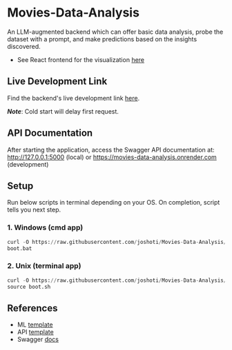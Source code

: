 # Movies-Data-Analysis
An LLM-augmented backend which can offer basic data analysis, probe the dataset with a prompt, and make predictions based on the insights discovered.

- See React frontend for the visualization [here](https://github.com/joshoti/Movies-Data-Visualization)

## Live Development Link
Find the backend's live development link [here](https://movies-data-analysis.onrender.com). 

***Note***: Cold start will delay first request.

## API Documentation
After starting the application, access the Swagger API documentation at: http://127.0.0.1:5000 (local) or https://movies-data-analysis.onrender.com (development)

## Setup
Run below scripts in terminal depending on your OS. On completion, script tells you next step.
### 1. Windows (cmd app)
```py
curl -O https://raw.githubusercontent.com/joshoti/Movies-Data-Analysis/HEAD/boot.bat
boot.bat
```

### 2. Unix (terminal app)
```py
curl -O https://raw.githubusercontent.com/joshoti/Movies-Data-Analysis/HEAD/boot.sh
source boot.sh
```


## References
- ML [template](https://github.com/datalumina/datalumina-project-template)
- API [template](https://github.com/miguelgrinberg/microblog)
- Swagger [docs](https://swagger.io/docs/specification/v3_0/adding-examples/)
